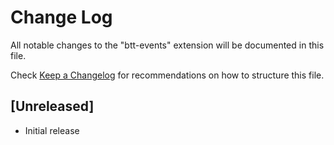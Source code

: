 # Change Log

All notable changes to the "btt-events" extension will be documented in this file.

Check [Keep a Changelog](http://keepachangelog.com/) for recommendations on how to structure this file.

## [Unreleased]

- Initial release